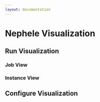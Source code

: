 ```yaml
---
layout: documentation
---
```

Nephele Visualization
=====================

Run Visualization
-----------------

### Job View

### Instance View

Configure Visualization
-----------------------
